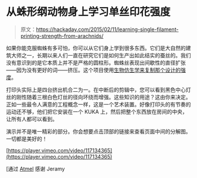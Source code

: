 # 从蛛形纲动物身上学习单丝印花强度

> 原文：<https://hackaday.com/2015/02/11/learning-single-filament-printing-strength-from-arachnids/>

如果你能克服蜘蛛有多可怕，你可以从它们身上学到很多东西。它们是大自然的建筑大师之一，长期以来人们一直在研究它们是如何生产出如此结实的蚕丝的。我们没有意识到的是它本质上并不是严格的圆柱形。蜘蛛丝表现出间歇性的直径扩张——因为没有更好的词——挤压。这个项目使用[生物仿生学来复制那个设计的强度](https://www.behance.net/gallery/22536831/ROBOTIC-EXTRUSION(6-Axis-KUKAABS-3D-Printing))。

打印头实际上是四台挤出机合二为一。在中断后的剪辑中，您可以看到黑色中心灯丝的刚性随着三根白色灯丝的径向环绕而增强。这些知识的用途？这由你来决定。正如一些最令人满意的工程概念一样，这是一个艺术装置。好像打印头的有节奏的运动还不够，他们把它安装在一个 KUKA 上，然后把整个东西放在房间的中央，让所有人都可以看到。

演示并不是唯一精彩的部分。你会想要点击顶部的链接来查看页面中间的分解图。一切都是美好的！

[https://player.vimeo.com/video/117134365](https://player.vimeo.com/video/117134365)

[通过 [Atmel](https://plus.google.com/106109247591403112418/posts/ASqNDQS3rH6) 感谢 Jeramy